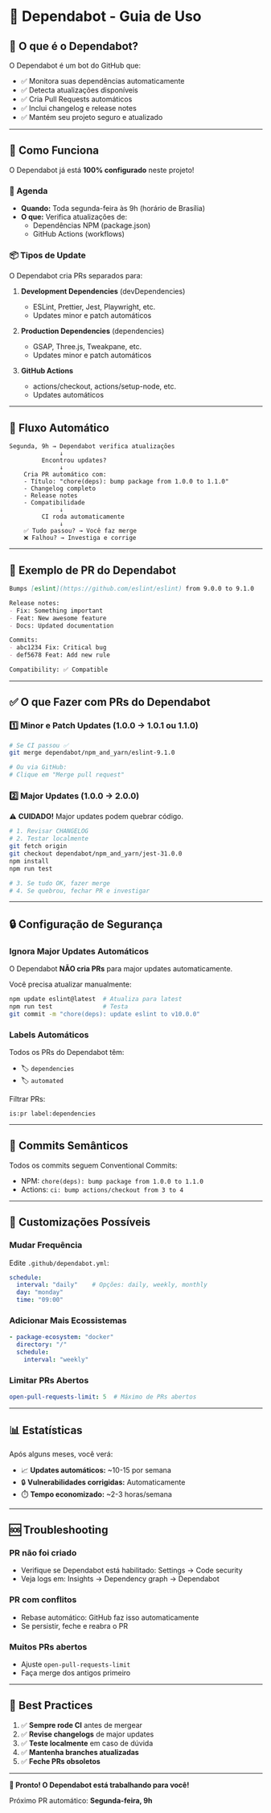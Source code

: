 # 🤖 Dependabot - Guia de Uso

## 🎯 O que é o Dependabot?

O Dependabot é um bot do GitHub que:
- ✅ Monitora suas dependências automaticamente
- ✅ Detecta atualizações disponíveis
- ✅ Cria Pull Requests automáticos
- ✅ Inclui changelog e release notes
- ✅ Mantém seu projeto seguro e atualizado

---

## 🚀 Como Funciona

O Dependabot já está **100% configurado** neste projeto!

### 📅 Agenda

- **Quando:** Toda segunda-feira às 9h (horário de Brasília)
- **O que:** Verifica atualizações de:
  - Dependências NPM (package.json)
  - GitHub Actions (workflows)

### 📦 Tipos de Update

O Dependabot cria PRs separados para:

1. **Development Dependencies** (devDependencies)
   - ESLint, Prettier, Jest, Playwright, etc.
   - Updates minor e patch automáticos

2. **Production Dependencies** (dependencies)
   - GSAP, Three.js, Tweakpane, etc.
   - Updates minor e patch automáticos

3. **GitHub Actions**
   - actions/checkout, actions/setup-node, etc.
   - Updates automáticos

---

## 🔄 Fluxo Automático

```
Segunda, 9h → Dependabot verifica atualizações
              ↓
         Encontrou updates?
              ↓
    Cria PR automático com:
    - Título: "chore(deps): bump package from 1.0.0 to 1.1.0"
    - Changelog completo
    - Release notes
    - Compatibilidade
              ↓
         CI roda automaticamente
              ↓
    ✅ Tudo passou? → Você faz merge
    ❌ Falhou? → Investiga e corrige
```

---

## 📝 Exemplo de PR do Dependabot

```markdown
Bumps [eslint](https://github.com/eslint/eslint) from 9.0.0 to 9.1.0

Release notes:
- Fix: Something important
- Feat: New awesome feature
- Docs: Updated documentation

Commits:
- abc1234 Fix: Critical bug
- def5678 Feat: Add new rule

Compatibility: ✅ Compatible
```

---

## ✅ O que Fazer com PRs do Dependabot

### 1️⃣ **Minor e Patch Updates** (1.0.0 → 1.0.1 ou 1.1.0)

```bash
# Se CI passou ✅
git merge dependabot/npm_and_yarn/eslint-9.1.0

# Ou via GitHub:
# Clique em "Merge pull request"
```

### 2️⃣ **Major Updates** (1.0.0 → 2.0.0)

⚠️ **CUIDADO!** Major updates podem quebrar código.

```bash
# 1. Revisar CHANGELOG
# 2. Testar localmente
git fetch origin
git checkout dependabot/npm_and_yarn/jest-31.0.0
npm install
npm run test

# 3. Se tudo OK, fazer merge
# 4. Se quebrou, fechar PR e investigar
```

---

## 🔒 Configuração de Segurança

### Ignora Major Updates Automáticos

O Dependabot **NÃO cria PRs** para major updates automaticamente.

Você precisa atualizar manualmente:

```bash
npm update eslint@latest  # Atualiza para latest
npm run test              # Testa
git commit -m "chore(deps): update eslint to v10.0.0"
```

### Labels Automáticos

Todos os PRs do Dependabot têm:
- 🏷️ `dependencies`
- 🏷️ `automated`

Filtrar PRs:
```
is:pr label:dependencies
```

---

## 🎨 Commits Semânticos

Todos os commits seguem Conventional Commits:

- NPM: `chore(deps): bump package from 1.0.0 to 1.1.0`
- Actions: `ci: bump actions/checkout from 3 to 4`

---

## 🔧 Customizações Possíveis

### Mudar Frequência

Edite `.github/dependabot.yml`:

```yaml
schedule:
  interval: "daily"    # Opções: daily, weekly, monthly
  day: "monday"
  time: "09:00"
```

### Adicionar Mais Ecossistemas

```yaml
- package-ecosystem: "docker"
  directory: "/"
  schedule:
    interval: "weekly"
```

### Limitar PRs Abertos

```yaml
open-pull-requests-limit: 5  # Máximo de PRs abertos
```

---

## 📊 Estatísticas

Após alguns meses, você verá:

- 📈 **Updates automáticos:** ~10-15 por semana
- 🔒 **Vulnerabilidades corrigidas:** Automaticamente
- ⏱️ **Tempo economizado:** ~2-3 horas/semana

---

## 🆘 Troubleshooting

### PR não foi criado
- Verifique se Dependabot está habilitado: Settings → Code security
- Veja logs em: Insights → Dependency graph → Dependabot

### PR com conflitos
- Rebase automático: GitHub faz isso automaticamente
- Se persistir, feche e reabra o PR

### Muitos PRs abertos
- Ajuste `open-pull-requests-limit`
- Faça merge dos antigos primeiro

---

## 🎯 Best Practices

1. ✅ **Sempre rode CI** antes de mergear
2. ✅ **Revise changelogs** de major updates
3. ✅ **Teste localmente** em caso de dúvida
4. ✅ **Mantenha branches atualizadas**
5. ✅ **Feche PRs obsoletos**

---

**🎉 Pronto! O Dependabot está trabalhando para você!**

Próximo PR automático: **Segunda-feira, 9h**
